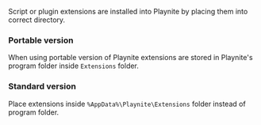 Script or plugin extensions are installed into Playnite by placing them into correct directory.

### Portable version
When using portable version of Playnite extensions are stored in Playnite's program folder inside `Extensions` folder.

### Standard version
Place extensions inside `%AppData%\Playnite\Extensions` folder instead of program folder.